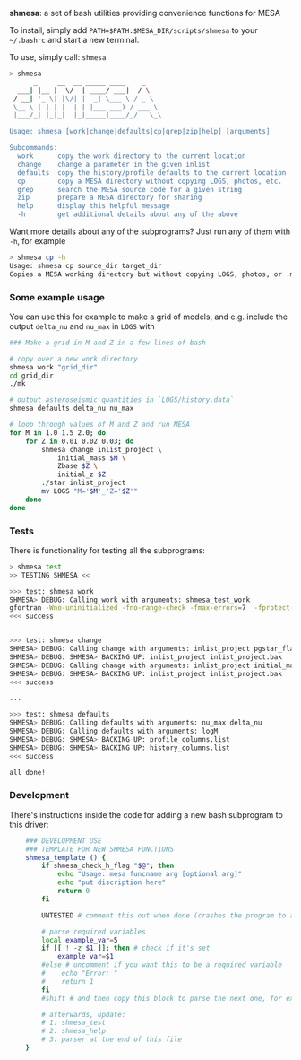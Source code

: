 **shmesa**: a set of bash utilities providing convenience functions for MESA 

To install, simply add `PATH=$PATH:$MESA_DIR/scripts/shmesa` to your `~/.bashrc` and start a new terminal.

To use, simply call: `shmesa`

```bash
> shmesa
      _     __  __ _____ ____    _
  ___| |__ |  \/  | ____/ ___|  / \
 / __| '_ \| |\/| |  _| \___ \ / _ \
 \__ \ | | | |  | | |___ ___) / ___ \
 |___/_| |_|_|  |_|_____|____/_/   \_\

Usage: shmesa [work|change|defaults|cp|grep|zip|help] [arguments]

Subcommands:
  work      copy the work directory to the current location
  change    change a parameter in the given inlist
  defaults  copy the history/profile defaults to the current location
  cp        copy a MESA directory without copying LOGS, photos, etc.
  grep      search the MESA source code for a given string
  zip       prepare a MESA directory for sharing
  help      display this helpful message
  -h        get additional details about any of the above
```

Want more details about any of the subprograms? Just run any of them with `-h`, for example 
```bash
> shmesa cp -h
Usage: shmesa cp source_dir target_dir
Copies a MESA working directory but without copying LOGS, photos, or .mesa_temp_cache
```

### Some example usage 
You can use this for example to make a grid of models, and e.g. include the output `delta_nu` and `nu_max` in `LOGS` with 
```bash
### Make a grid in M and Z in a few lines of bash

# copy over a new work directory 
shmesa work "grid_dir"
cd grid_dir
./mk

# output asteroseismic quantities in `LOGS/history.data` 
shmesa defaults delta_nu nu_max

# loop through values of M and Z and run MESA 
for M in 1.0 1.5 2.0; do 
    for Z in 0.01 0.02 0.03; do 
        shmesa change inlist_project \
            initial_mass $M \
            Zbase $Z \
            initial_z $Z
        ./star inlist_project 
        mv LOGS "M='$M'_'Z='$Z'" 
    done 
done 

```


### Tests
There is functionality for testing all the subprograms:

```bash
> shmesa test
>> TESTING SHMESA <<

>>> test: shmesa work
SHMESA> DEBUG: Calling work with arguments: shmesa_test_work
gfortran -Wno-uninitialized -fno-range-check -fmax-errors=7  -fprotect-parens -fno-sign-zero ...
<<< success


>>> test: shmesa change
SHMESA> DEBUG: Calling change with arguments: inlist_project pgstar_flag .false.
SHMESA> DEBUG: SHMESA> BACKING UP: inlist_project inlist_project.bak
SHMESA> DEBUG: Calling change with arguments: inlist_project initial_mass 1.2 Z 0.01 Zbase 0.01
SHMESA> DEBUG: SHMESA> BACKING UP: inlist_project inlist_project.bak
<<< success

...

>>> test: shmesa defaults
SHMESA> DEBUG: Calling defaults with arguments: nu_max delta_nu
SHMESA> DEBUG: Calling defaults with arguments: logM
SHMESA> DEBUG: SHMESA> BACKING UP: profile_columns.list
SHMESA> DEBUG: SHMESA> BACKING UP: history_columns.list
<<< success

all done!
```

### Development
There's instructions inside the code for adding a new bash subprogram to this driver: 
```bash
    ### DEVELOPMENT USE 
    ### TEMPLATE FOR NEW SHMESA FUNCTIONS 
    shmesa_template () {
        if shmesa_check_h_flag "$@"; then
            echo "Usage: mesa funcname arg [optional arg]"
            echo "put discription here"
            return 0
        fi

        UNTESTED # comment this out when done (crashes the program to avoid problems)

        # parse required variables 
        local example_var=5 
        if [[ ! -z $1 ]]; then # check if it's set 
            example_var=$1
        #else # uncomment if you want this to be a required variable
        #    echo "Error: "
        #    return 1
        fi
        #shift # and then copy this block to parse the next one, for example 

        # afterwards, update:
        # 1. shmesa_test 
        # 2. shmesa_help 
        # 3. parser at the end of this file 
    }
```

